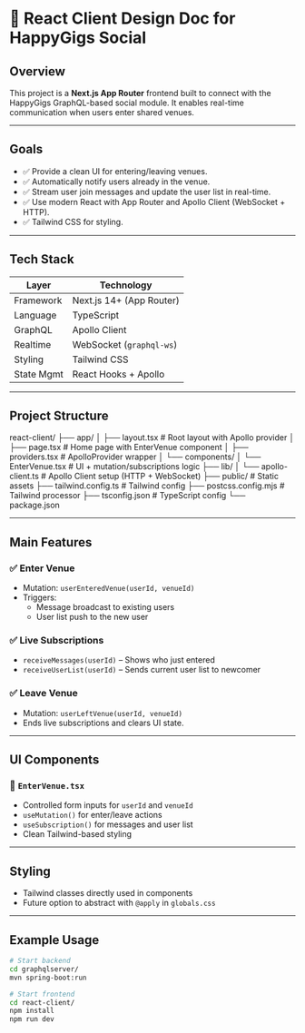 # 🧩 React Client Design Doc for HappyGigs Social

## Overview

This project is a **Next.js App Router** frontend built to connect with the HappyGigs GraphQL-based social module. It enables real-time communication when users enter shared venues.

---

## Goals

- ✅ Provide a clean UI for entering/leaving venues.
- ✅ Automatically notify users already in the venue.
- ✅ Stream user join messages and update the user list in real-time.
- ✅ Use modern React with App Router and Apollo Client (WebSocket + HTTP).
- ✅ Tailwind CSS for styling.

---

## Tech Stack

| Layer        | Technology             |
|--------------|-------------------------|
| Framework    | Next.js 14+ (App Router) |
| Language     | TypeScript              |
| GraphQL      | Apollo Client           |
| Realtime     | WebSocket (`graphql-ws`)|
| Styling      | Tailwind CSS            |
| State Mgmt   | React Hooks + Apollo    |

---

## Project Structure
react-client/ ├── app/ │ ├── layout.tsx # Root layout with Apollo provider │ ├── page.tsx # Home page with EnterVenue component │ ├── providers.tsx # ApolloProvider wrapper │ └── components/ │ └── EnterVenue.tsx # UI + mutation/subscriptions logic ├── lib/ │ └── apollo-client.ts # Apollo Client setup (HTTP + WebSocket) ├── public/ # Static assets ├── tailwind.config.ts # Tailwind config ├── postcss.config.mjs # Tailwind processor ├── tsconfig.json # TypeScript config └── package.json


---

## Main Features

### ✅ Enter Venue

- Mutation: `userEnteredVenue(userId, venueId)`
- Triggers:
    - Message broadcast to existing users
    - User list push to the new user

### ✅ Live Subscriptions

- `receiveMessages(userId)` – Shows who just entered
- `receiveUserList(userId)` – Sends current user list to newcomer

### ✅ Leave Venue

- Mutation: `userLeftVenue(userId, venueId)`
- Ends live subscriptions and clears UI state.

---

## UI Components

### 🧩 `EnterVenue.tsx`
- Controlled form inputs for `userId` and `venueId`
- `useMutation()` for enter/leave actions
- `useSubscription()` for messages and user list
- Clean Tailwind-based styling

---

## Styling

- Tailwind classes directly used in components
- Future option to abstract with `@apply` in `globals.css`

---

## Example Usage

```bash
# Start backend
cd graphqlserver/
mvn spring-boot:run

# Start frontend
cd react-client/
npm install
npm run dev
